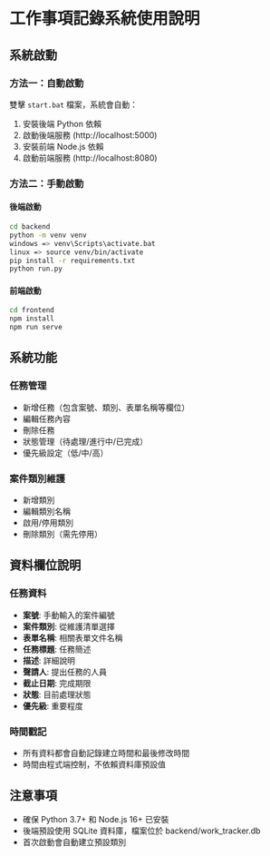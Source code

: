 # 工作事項記錄系統使用說明

## 系統啟動

### 方法一：自動啟動
雙擊 `start.bat` 檔案，系統會自動：
1. 安裝後端 Python 依賴
2. 啟動後端服務 (http://localhost:5000)
3. 安裝前端 Node.js 依賴
4. 啟動前端服務 (http://localhost:8080)

### 方法二：手動啟動

#### 後端啟動
```bash
cd backend
python -m venv venv
windows => venv\Scripts\activate.bat
linux => source venv/bin/activate
pip install -r requirements.txt
python run.py
```

#### 前端啟動
```bash
cd frontend
npm install
npm run serve
```

## 系統功能

### 任務管理
- 新增任務（包含案號、類別、表單名稱等欄位）
- 編輯任務內容
- 刪除任務
- 狀態管理（待處理/進行中/已完成）
- 優先級設定（低/中/高）

### 案件類別維護
- 新增類別
- 編輯類別名稱
- 啟用/停用類別
- 刪除類別（需先停用）

## 資料欄位說明

### 任務資料
- **案號**: 手動輸入的案件編號
- **案件類別**: 從維護清單選擇
- **表單名稱**: 相關表單文件名稱
- **任務標題**: 任務簡述
- **描述**: 詳細說明
- **聲請人**: 提出任務的人員
- **截止日期**: 完成期限
- **狀態**: 目前處理狀態
- **優先級**: 重要程度

### 時間戳記
- 所有資料都會自動記錄建立時間和最後修改時間
- 時間由程式端控制，不依賴資料庫預設值

## 注意事項
- 確保 Python 3.7+ 和 Node.js 16+ 已安裝
- 後端預設使用 SQLite 資料庫，檔案位於 backend/work_tracker.db
- 首次啟動會自動建立預設類別